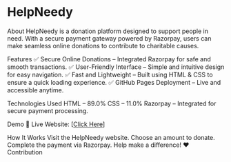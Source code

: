 # HelpNeedy
About
HelpNeedy is a donation platform designed to support people in need. With a secure payment gateway powered by Razorpay, users can make seamless online donations to contribute to charitable causes.

Features
✅ Secure Online Donations – Integrated Razorpay for safe and smooth transactions.
✅ User-Friendly Interface – Simple and intuitive design for easy navigation.
✅ Fast and Lightweight – Built using HTML & CSS to ensure a quick loading experience.
✅ GitHub Pages Deployment – Live and accessible anytime.

Technologies Used
HTML – 89.0%
CSS – 11.0%
Razorpay – Integrated for secure payment processing.


Demo
🚀 Live Website: [[Click Here](https://triptigithub.github.io/HelpNeedy/)]

How It Works
Visit the HelpNeedy website.
Choose an amount to donate.
Complete the payment via Razorpay.
Help make a difference! ❤️
Contribution



